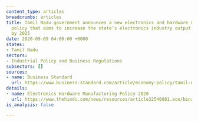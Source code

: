 ```yaml
---
content_type: articles
breadcrumbs: articles
title: Tamil Nadu government announces a new electronics and hardware manufacturing
  policy that aims to increase the state’s electronics industry output to $100 billion
  by 2025
date: 2020-09-09 04:00:00 +0000
states:
- Tamil Nadu
sectors:
- Industrial Policy and Business Regulations
subsectors: []
sources:
- name: Business Standard
  url: https://www.business-standard.com/article/economy-policy/tamil-nadu-govt-releases-policy-for-electronics-hardware-manufacturing-120090700360_1.html
details:
- name: Electronics Hardware Manufacturing Policy 2020
  url: https://www.thehindu.com/news/resources/article32540081.ece/binary/TNElectronicsHardwareManufacturing-policy.pdf
is_analysis: false

---
```

